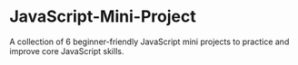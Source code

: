 # JavaScript-Mini-Project
A collection of 6 beginner-friendly JavaScript mini projects to practice and improve core JavaScript skills.
